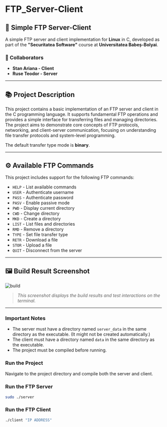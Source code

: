 # FTP_Server-Client

## 📁 **Simple FTP Server-Client**  
A simple FTP server and client implementation for **Linux** in C, developed as part of the **"Securitatea Software"** course at **Universitatea Babeș-Bolyai**.

### 📝 **Collaborators**  
- **Stan Ariana - Client**
- **Ruse Teodor - Server**  

---

## 📚 **Project Description**  
This project contains a basic implementation of an FTP server and client in the C programming language. It supports fundamental FTP operations and provides a simple interface for transferring files and managing directories. The project aims to demonstrate core concepts of FTP protocols, networking, and client-server communication, focusing on understanding file transfer protocols and system-level programming.

The default transfer type mode is **binary**.

---

## ⚙️ **Available FTP Commands**  
This project includes support for the following FTP commands:

- `HELP`  - List available commands  
- `USER`  - Authenticate username  
- `PASS`  - Authenticate password  
- `PASV`  - Enable passive mode  
- `PWD`   - Display current directory  
- `CWD`   - Change directory  
- `MKD`   - Create a directory  
- `LIST`  - List files and directories  
- `RMD`   - Remove a directory  
- `TYPE`  - Set file transfer type  
- `RETR`  - Download a file  
- `STOR`  - Upload a file  
- `QUIT`  - Disconnect from the server  

---

## 🖼️ **Build Result Screenshot**  
![build](https://github.com/user-attachments/assets/325c4684-34e6-4a6a-849f-22ba5cbc2059)

> *This screenshot displays the build results and test interactions on the terminal.*

---

### **Important Notes**  
- The server must have a directory named `server_data` in the same directory as the executable. (It might not be created automatically.)  
- The client must have a directory named `data` in the same directory as the executable.  
- The project must be compiled before running.  

### **Run the Project**  
Navigate to the project directory and compile both the server and client.  

### **Run the FTP Server**  
```bash
sudo ./server
```

### Run the FTP Client
```bash
./client "IP ADDRESS"
```
